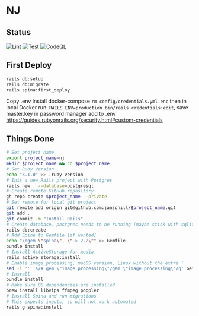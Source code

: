 # NJ

## Status

[![Lint](https://github.com/janschill/njonassimons.de/actions/workflows/lint.yml/badge.svg?branch=main)](https://github.com/janschill/njonassimons.de/actions/workflows/lint.yml) [![Test](https://github.com/janschill/njonassimons.de/actions/workflows/test.yml/badge.svg?branch=main)](https://github.com/janschill/njonassimons.de/actions/workflows/test.yml) [![CodeQL](https://github.com/janschill/njonassimons.de/actions/workflows/codeql-analysis.yml/badge.svg?branch=main)](https://github.com/janschill/njonassimons.de/actions/workflows/codeql-analysis.yml)

## First Deploy

```sh
rails db:setup
rails db:migrate
rails spina:first_deploy
```

Copy .env
Install docker-compose
`rm config/credentials.yml.enc` then in local Docker run: `RAILS_ENV=production bin/rails credentials:edit`, save master.key in password manager
add to .env
https://guides.rubyonrails.org/security.html#custom-credentials

## Things Done

```sh
# Set project name
export project_name=nj
mkdir $project_name && cd $project_name
# Set Ruby version
echo "3.1.0" >> .ruby-version
# Init a new Rails project with Postgres
rails new . --database=postgresql
# Create remote GitHub repository
gh repo create $project_name --private
# Set remote for local git project
git remote add origin git@github.com:janschill/$project_name.git
git add .
git commit -m "Install Rails"
# Create database, postgres needs to be running (maybe stick with sqlite)
rails db:create
# Add Spina to Gemfile [if wanted]
echo "\ngem \"spina\", \"~> 2.2\"" >> Gemfile
bundle install
# Install ActiveStorage for media
rails active_storage:install
# Enable image_processing, macOS version, Linux without the extra ''
sed -i '' 's/# gem \"image_processing\"/gem \"image_processing\"/g' Gemfile
# Install
bundle install
# Make sure OS dependencies are installed
brew install libvips ffmpeg poppler
# Install Spina and run migrations
# This expects inputs, so will not work automated
rails g spina:install
```
